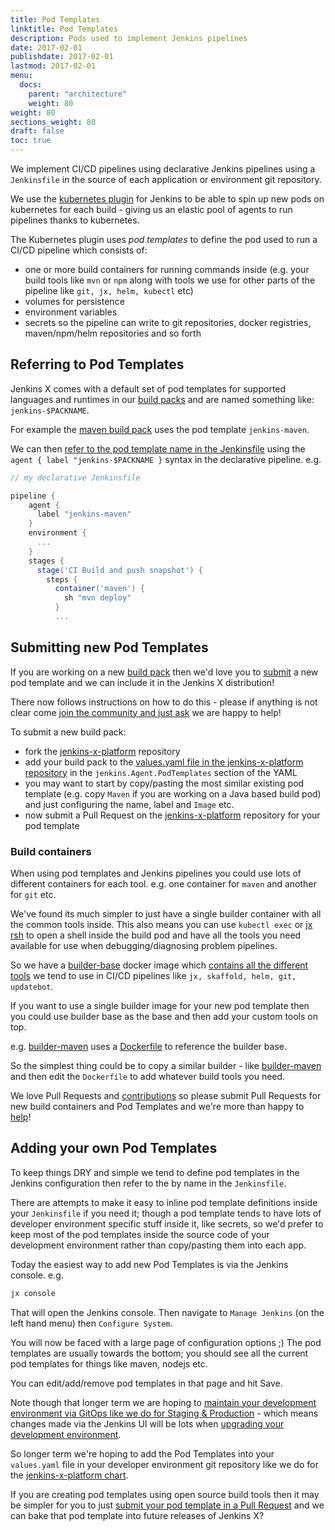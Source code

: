 ```yaml
---
title: Pod Templates
linktitle: Pod Templates
description: Pods used to implement Jenkins pipelines 
date: 2017-02-01
publishdate: 2017-02-01
lastmod: 2017-02-01
menu:
  docs:
    parent: "architecture"
    weight: 80
weight: 80
sections_weight: 80
draft: false
toc: true
---
```


We implement CI/CD pipelines using declarative Jenkins pipelines using a `Jenkinsfile` in the source of each application or environment git repository.

We use the [kubernetes plugin](https://github.com/jenkinsci/kubernetes-plugin) for Jenkins to be able to spin up new pods on kubernetes for each build - giving us an elastic pool of agents to run pipelines thanks to kubernetes.

The Kubernetes plugin uses _pod templates_ to define the pod used to run a CI/CD pipeline which consists of:

* one or more build containers for running commands inside (e.g. your build tools like `mvn` or `npm` along with tools we use for other parts of the pipeline like `git, jx, helm, kubectl` etc)
* volumes for persistence
* environment variables
* secrets so the pipeline can write to git repositories, docker registries, maven/npm/helm repositories and so forth

## Referring to Pod Templates

Jenkins X comes with a default set of pod templates for supported languages and runtimes in our [build packs](/architecture/build-packs) and are named something like: `jenkins-$PACKNAME`. 

For example the [maven build pack](https://github.com/jenkins-x/draft-packs/blob/master/packs/maven/) uses the pod template `jenkins-maven`.

We can then [refer to the pod template name in the Jenkinsfile](https://github.com/jenkins-x/draft-packs/blob/master/packs/maven/Jenkinsfile#L1-L4) using the `agent { label "jenkins-$PACKNAME }` syntax in the declarative pipeline. e.g.

```groovy
// my declarative Jenkinsfile

pipeline {
    agent {
      label "jenkins-maven"
    }
    environment {
      ...
    }
    stages {
      stage('CI Build and push snapshot') {
        steps {
          container('maven') {
            sh "mvn deploy"
          }
          ...
```
 
## Submitting new Pod Templates

If you are working on a new [build pack](/architecture/build-packs) then we'd love you to [submit](/contribute/) a new pod template and we can include it in the Jenkins X distribution!

There now follows instructions on how to do this - please if anything is not clear come [join the community and just ask](/community/) we are happy to help!

To submit a new build pack: 

* fork the [jenkins-x-platform](https://github.com/jenkins-x/jenkins-x-platform/) repository
* add your build pack to the [values.yaml file in the jenkins-x-platform repository](https://github.com/jenkins-x/jenkins-x-platform/blob/master/values.yaml#L194-L431) in the `jenkins.Agent.PodTemplates` section of the YAML
* you may want to start by copy/pasting the most similar existing pod template (e.g. copy `Maven` if you are working on a Java based build pod) and just configuring the name, label and `Image` etc.
* now submit a Pull Request on the [jenkins-x-platform](https://github.com/jenkins-x/jenkins-x-platform/) repository for your pod template 

### Build containers

When using pod templates and Jenkins pipelines you could use lots of different containers for each tool. e.g. one container for `maven` and another for `git` etc. 

We've found its much simpler to just have a single builder container with all the common tools inside. This also means you can use `kubectl exec` or [jx rsh](/commands/jx_rsh) to open a shell inside the build pod and have all the tools you need available for use when debugging/diagnosing problem pipelines.

So we have a [builder-base](https://github.com/jenkins-x/builder-base) docker image which [contains all the different tools](https://github.com/jenkins-x/builder-base/blob/master/Dockerfile#L21-L70) we tend to use in CI/CD pipelines like `jx, skaffold, helm, git, updatebot`.

If you want to use a single builder image for your new pod template then you could use builder base as the base and then add your custom tools on top. 

e.g. [builder-maven](https://github.com/jenkins-x/builder-maven) uses a [Dockerfile](https://github.com/jenkins-x/builder-maven/blob/master/Dockerfile#L1) to reference the builder base.

So the simplest thing could be to copy a similar builder - like [builder-maven](https://github.com/jenkins-x/builder-maven) and then edit the `Dockerfile` to add whatever build tools you need. 

We love Pull Requests and [contributions](/contribute/) so please submit Pull Requests for new build containers and Pod Templates and we're more than happy to [help](/contribute/)!

## Adding your own Pod Templates

To keep things DRY and simple we tend to define pod templates in the Jenkins configuration then refer to the by name in the `Jenkinsfile`. 

There are attempts to make it easy to inline pod template definitions inside your `Jenkinsfile` if you need it; though a pod template tends to have lots of developer environment specific stuff inside it, like secrets, so we'd prefer to keep most of the pod templates inside the source code of your development environment rather than copy/pasting them into each app.

Today the easiest way to add new Pod Templates is via the Jenkins console. e.g.

```bash 
jx console
```

That will open the Jenkins console. Then navigate to `Manage Jenkins` (on the left hand menu) then `Configure System`. 

You will now be faced with a large page of configuration options ;) The pod templates are usually towards the bottom; you should see all the current pod templates for things like maven, nodejs etc.

You can edit/add/remove pod templates in that page and hit Save.

Note though that longer term we are hoping to [maintain your development environment via GitOps like we do for Staging & Production](https://github.com/jenkins-x/jx/issues/604) - which means changes made via the Jenkins UI will be lots when [upgrading your development environment](/commands/jx_upgrade_platform).

So longer term we're hoping to add the Pod Templates into your `values.yaml` file in your developer environment git repository like we do for the [jenkins-x-platform chart](https://github.com/jenkins-x/jenkins-x-platform/blob/master/values.yaml#L194-L431).

If you are creating pod templates using open source build tools then it may be simpler for you to just [submit your pod template in a Pull Request](#submitting-new-pod-templates) and we can bake that pod template into future releases of Jenkins X?

